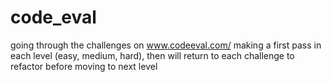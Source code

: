 # code_eval

going through the challenges on www.codeeval.com/
making a first pass in each level (easy, medium, hard), then will return to each challenge to refactor before moving to next level

